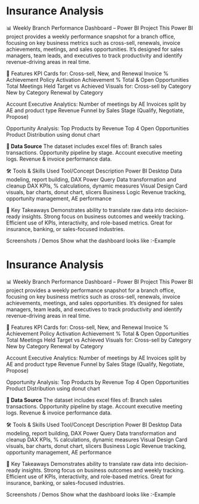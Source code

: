# Insurance Analysis
📊 Weekly Branch Performance Dashboard – Power BI Project
This Power BI project provides a weekly performance snapshot for a branch office, focusing on key business metrics such as cross-sell, renewals, invoice achievements, meetings, and sales opportunities. It’s designed for sales managers, team leads, and executives to track productivity and identify revenue-driving areas in real time.

🚀 Features
KPI Cards for:
Cross-sell, New, and Renewal Invoice % Achievement
Policy Activation Achievement %
Total & Open Opportunities
Total Meetings Held
Target vs Achieved Visuals for:
Cross-sell by Category
New by Category
Renewal by Category

Account Executive Analytics:
Number of meetings by AE
Invoices split by AE and product type
Revenue Funnel by Sales Stage (Qualify, Negotiate, Propose)

Opportunity Analysis:
Top Products by Revenue
Top 4 Open Opportunities
Product Distribution using donut chart

**📁 Data Source**
The dataset includes excel files of:
Branch sales transactions.
Opportunity pipeline by stage.
Account executive meeting logs.
Revenue & invoice performance data.

🛠 Tools & Skills Used
Tool/Concept	         Description
Power BI               Desktop	Data modeling, report building, DAX
Power Query	           Data transformation and cleanup
DAX	                   KPIs, % calculations, dynamic measures
Visual Design	         Card visuals, bar charts, donut chart, slicers
Business Logic	       Revenue tracking, opportunity management, AE performance

🎯 Key Takeaways
Demonstrates ability to translate raw data into decision-ready insights.
Strong focus on business outcomes and weekly tracking.
Efficient use of KPIs, interactivity, and role-based metrics.
Great for insurance, banking, or sales-focused industries.

Screenshots / Demos
Show what the dashboard looks like :-Example
# Insurance Analysis
📊 Weekly Branch Performance Dashboard – Power BI Project
This Power BI project provides a weekly performance snapshot for a branch office, focusing on key business metrics such as cross-sell, renewals, invoice achievements, meetings, and sales opportunities. It’s designed for sales managers, team leads, and executives to track productivity and identify revenue-driving areas in real time.

🚀 Features
KPI Cards for:
Cross-sell, New, and Renewal Invoice % Achievement
Policy Activation Achievement %
Total & Open Opportunities
Total Meetings Held
Target vs Achieved Visuals for:
Cross-sell by Category
New by Category
Renewal by Category

Account Executive Analytics:
Number of meetings by AE
Invoices split by AE and product type
Revenue Funnel by Sales Stage (Qualify, Negotiate, Propose)

Opportunity Analysis:
Top Products by Revenue
Top 4 Open Opportunities
Product Distribution using donut chart

**📁 Data Source**
The dataset includes excel files of:
Branch sales transactions.
Opportunity pipeline by stage.
Account executive meeting logs.
Revenue & invoice performance data.

🛠 Tools & Skills Used
Tool/Concept	         Description
Power BI               Desktop	Data modeling, report building, DAX
Power Query	           Data transformation and cleanup
DAX	                   KPIs, % calculations, dynamic measures
Visual Design	         Card visuals, bar charts, donut chart, slicers
Business Logic	       Revenue tracking, opportunity management, AE performance

🎯 Key Takeaways
Demonstrates ability to translate raw data into decision-ready insights.
Strong focus on business outcomes and weekly tracking.
Efficient use of KPIs, interactivity, and role-based metrics.
Great for insurance, banking, or sales-focused industries.

Screenshots / Demos
Show what the dashboard looks like :-Example
 
 


